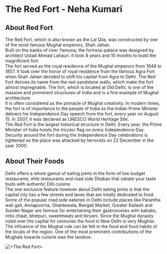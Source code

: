 # The Red Fort - Neha Kumari

## About Red Fort ##
The Red Fort, which is also known as the Lal Qila, was constructed by one of the most famous Mughal emperors, Shah Jahan.  
Built on the banks of river Yamuna, the fortress-palace was designed by architect Ustad Ahmad Lahauri. It took 8 years and 10 months to build the magnificent fort.  
The fort served as the royal residence of the Mughal emperors from 1648 to 1857. It took over the honor of royal residence from the famous Agra Fort when Shah Jahan decided to shift his capital from Agra to Delhi.
The Red Fort derives its name from the red-sandstone walls, which make the fort almost impregnable. The fort, which is located at Old Delhi, is one of the massive and prominent structures of India and is a fine example of Mughal architecture.  
It is often considered as the pinnacle of Mughal creativity. In modern times, the fort is of importance to the people of India as the Indian Prime Minister delivers his Independence Day speech from the fort, every year on August 15. In 2007, it was declared as UNESCO World Heritage Site.  
The Red Fort is the largest historical structure in Delhi. Every year, the Prime Minister of India hoists the tricolor flag on every Independence Day. Security around the fort during the Independence Day celebrations is tightened as the place was attacked by terrorists on 22 December in the year 2000.  

## About Their Foods
Delhi offers a whole gamut of eating joints in the form of low budget restaurants, elite restaurants and road side Dhabas that satiate your taste buds with authentic Dilli cuisine.  
The one exclusive feature however about Delhi eating joints is that the capital city has a few streets and lanes that are totally dedicated to food. Some of the popular road side eateries in Delhi include places like Paranthe wali gali, Annapoorna, Ghantewala, Bengali Market, Greater Kailash and Sunder Nagar are famous for entertaining their gastronomes with kababs, rotis chaat, bhelpuri, sweetmeats and biryani.
Since the Mughal dynasty ruled over the capital for centuries the food in New Delhi is very Mughlai.  
The influence of the Mughal rule can be felt in the food and food habits of the locals of the region. One of the most prominent contributions of the Mughals towards cuisine was the tandoor.  

<img align="center" src="https://www.agrashivtourandtravels.com/wp-content/uploads/2020/07/red-fort.jpg" alt="<The Red Fort>"/>
